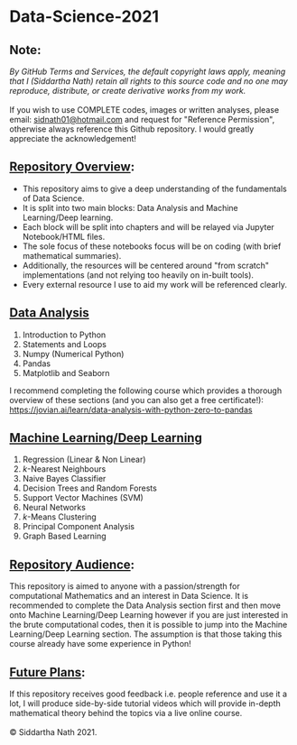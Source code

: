 # Data-Science-2021
## Note: 
*By GitHub Terms and Services, the default copyright laws apply, meaning that I (Siddartha Nath) retain all rights to this source code and no one may reproduce, distribute, or create derivative works from my work.*
<br>
<br>
If you wish to use COMPLETE codes, images or written analyses, please email: sidnath01@hotmail.com and request for "Reference Permission", otherwise always reference this Github repository. I would greatly appreciate the acknowledgement! 
## <ins>Repository Overview</ins>:
- This repository aims to give a deep understanding of the fundamentals of Data Science. 
- It is split into two main blocks: Data Analysis and Machine Learning/Deep learning. 
- Each block will be split into chapters and will be relayed via Jupyter Notebook/HTML files.
- The sole focus of these notebooks focus will be on coding (with brief mathematical summaries). 
- Additionally, the resources will be centered around "from scratch" implementations (and not relying too heavily on in-built tools). 
- Every external resource I use to aid my work will be referenced clearly.

## <ins>Data Analysis</ins>
1. Introduction to Python
2. Statements and Loops
3. Numpy (Numerical Python)
4. Pandas
5. Matplotlib and Seaborn

I recommend completing the following course which provides a thorough overview of these sections (and you can also get a free certificate!): https://jovian.ai/learn/data-analysis-with-python-zero-to-pandas

## <ins>Machine Learning/Deep Learning</ins>
1. Regression (Linear & Non Linear)
3. *k*-Nearest Neighbours
4. Naive Bayes Classifier 
5. Decision Trees and Random Forests
6. Support Vector Machines (SVM)
7. Neural Networks
8. *k*-Means Clustering
9. Principal Component Analysis
10. Graph Based Learning

## <ins>Repository Audience</ins>:
This repository is aimed to anyone with a passion/strength for computational Mathematics and an interest in Data Science. It is recommended to complete the Data Analysis section first and then move onto Machine Learning/Deep Learning however if you are just interested in the brute computational codes, then it is possible to jump into the Machine Learning/Deep Learning section. The assumption is that those taking this course already have some experience in Python! 
<br>

## <ins>Future Plans</ins>:
If this repository receives good feedback i.e. people reference and use it a lot, I will produce side-by-side tutorial videos which will provide in-depth mathematical theory behind the topics via a live online course. 
<br>
<br>
© Siddartha Nath 2021. 
